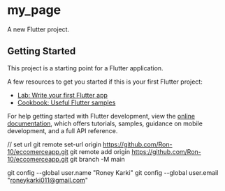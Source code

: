 # my_page

A new Flutter project.

## Getting Started

This project is a starting point for a Flutter application.

A few resources to get you started if this is your first Flutter project:

- [Lab: Write your first Flutter app](https://docs.flutter.dev/get-started/codelab)
- [Cookbook: Useful Flutter samples](https://docs.flutter.dev/cookbook)

For help getting started with Flutter development, view the
[online documentation](https://docs.flutter.dev/), which offers tutorials,
samples, guidance on mobile development, and a full API reference.

// set url
git remote set-url origin https://github.com/Ron-10/eccomerceapp.git
git remote add origin https://github.com/Ron-10/eccomerceapp.git
git branch -M main

git config --global user.name "Roney Karki"
git config --global user.email "roneykarki011@gmail.com"